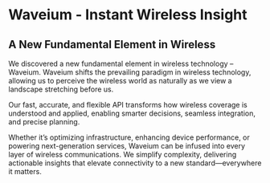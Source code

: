 # Waveium - Instant Wireless Insight

## A New Fundamental Element in Wireless   
We discovered a new fundamental element in wireless technology – Waveium. Waveium shifts the prevailing paradigm in wireless technology, allowing us to perceive the wireless world as naturally as we view a landscape stretching before us.
 
Our fast, accurate, and flexible API transforms how wireless coverage is understood and applied, enabling smarter decisions, seamless integration, and precise planning.
 
Whether it’s optimizing infrastructure, enhancing device performance, or powering next-generation services, Waveium can be infused into every layer of wireless communications. We simplify complexity, delivering actionable insights that elevate connectivity to a new standard—everywhere it matters.
